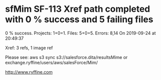 # sfMim SF-113 Xref path completed with 0 % success and 5 failing files

0 % success. Projects: 1+0=1.  Files: 5+0=5. Errors: 8,14  On 2019-09-24 at 20:49:37

Xref: 3 refs, 1 image ref

Please see: aws s3 sync s3://salesforce.dita/resultsMime or exchange.ryffine/users/aws/salesForce/Mim/

http://www.ryffine.com

